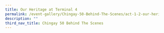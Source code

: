 ```yaml
---
title: Our Heritage at Terminal 4
permalink: /event-gallery/Chingay-50-Behind-The-Scenes/act-1-2-our-heritage-at-terminal-4
description: ""
third_nav_title: Chingay 50 Behind The Scenes
---
```

